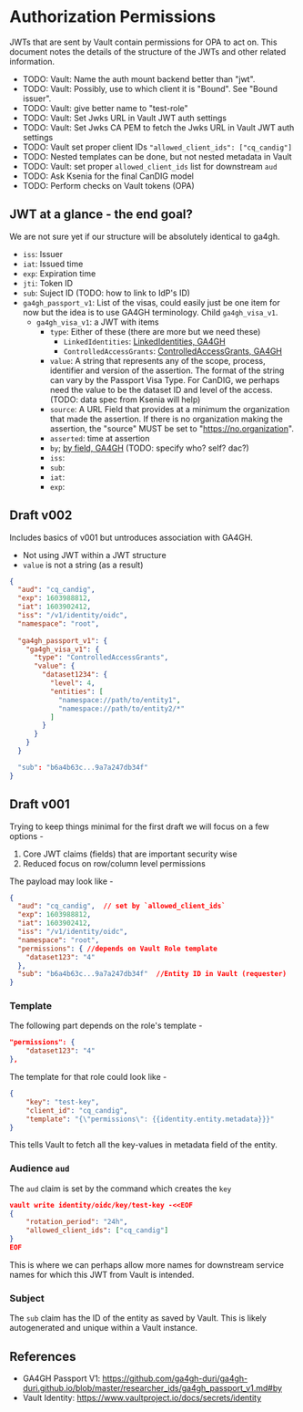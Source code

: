 # Authorization Permissions

JWTs that are sent by Vault contain permissions for OPA to act on. This
document notes the details of the structure of the JWTs and other related
information.

- TODO: Vault: Name the auth mount backend better than "jwt". 
- TODO: Vault: Possibly, use to which client it is "Bound". See "Bound issuer".
- TODO: Vault: give better name to "test-role"
- TODO: Vault: Set Jwks URL in Vault JWT auth settings
- TODO: Vault: Set Jwks CA PEM to fetch the Jwks URL in Vault JWT auth settings
- TODO: Vault set proper client IDs `"allowed_client_ids": ["cq_candig"]`
- TODO: Nested templates can be done, but not nested metadata in Vault
- TODO: Vault: set proper `allowed_client_ids` list for downstream `aud`
- TODO: Ask Ksenia for the final CanDIG model
- TODO: Perform checks on Vault tokens (OPA)

## JWT at a glance - the end goal?

We are not sure yet if our structure will be absolutely identical to ga4gh.

- `iss`: Issuer 
- `iat`: Issued time
- `exp`: Expiration time
- `jti`: Token ID
- `sub`: Suject ID (TODO: how to link to IdP's ID)
- `ga4gh_passport_v1`: List of the visas, could easily just be one item
  for now but the idea is to use GA4GH terminology. Child `ga4gh_visa_v1`.
  - `ga4gh_visa_v1`: a JWT with items
    - `type`: Either of these (there are more but we need these)
      - `LinkedIdentities`: [LinkedIdentities, GA4GH]
      - `ControlledAccessGrants`: [ControlledAccessGrants, GA4GH]
    - `value`: A string that represents any of the scope,
      process, identifier and version of the assertion. The format of
      the string can vary by the Passport Visa Type.
      For CanDIG, we perhaps need the value to be the dataset ID and
      level of the access. (TODO: data spec from Ksenia will help)
    - `source`: A URL Field that provides at a minimum the
      organization that made the assertion. If there is no organization making
      the assertion, the "source" MUST be set to "https://no.organization".
    - `asserted`: time at assertion
    - `by`; [by field, GA4GH] (TODO: specify who? self? dac?)
    - `iss`: 
    - `sub`:
    - `iat`:
    - `exp`:

## Draft v002

Includes basics of v001 but untroduces association with GA4GH.

- Not using JWT within a JWT structure
- `value` is not a string (as a result)


```json
{
  "aud": "cq_candig",
  "exp": 1603988812,
  "iat": 1603902412,
  "iss": "/v1/identity/oidc",
  "namespace": "root",
  
  "ga4gh_passport_v1": {
    "ga4gh_visa_v1": {
      "type": "ControlledAccessGrants",
      "value": {
        "dataset1234": {
          "level": 4,
          "entities": [
            "namespace://path/to/entity1",
            "namespace://path/to/entity2/*"
          ]
        }
      }
    }
  }

  "sub": "b6a4b63c...9a7a247db34f"
}
```

## Draft v001

Trying to keep things minimal for the first draft we will focus on a few
options -

1. Core JWT claims (fields) that are important security wise
2. Reduced focus on row/column level permissions

The payload may look like -

```json
{
  "aud": "cq_candig",  // set by `allowed_client_ids`
  "exp": 1603988812,
  "iat": 1603902412,
  "iss": "/v1/identity/oidc",
  "namespace": "root",
  "permissions": { //depends on Vault Role template
    "dataset123": "4"
  },
  "sub": "b6a4b63c...9a7a247db34f"  //Entity ID in Vault (requester)
}
```

### Template

The following part depends on the role's template -

```json
"permissions": {
    "dataset123": "4"
},
```

The template for that role could look like -

```json
{
    "key": "test-key",
    "client_id": "cq_candig",
    "template": "{\"permissions\": {{identity.entity.metadata}}}"
}
```

This tells Vault to fetch all the key-values in metadata
field of the entity.

### Audience `aud`

The `aud` claim is set by the command which creates the `key`

```json
vault write identity/oidc/key/test-key -<<EOF
{
    "rotation_period": "24h",
    "allowed_client_ids": ["cq_candig"]
}
EOF
```

This is where we can perhaps allow more names for downstream
service names for which this JWT from Vault is intended.

### Subject

The `sub` claim has the ID of the entity as saved by Vault.
This is likely autogenerated and unique within a Vault instance.

## References

- GA4GH Passport V1: https://github.com/ga4gh-duri/ga4gh-duri.github.io/blob/master/researcher_ids/ga4gh_passport_v1.md#by
- Vault Identity: https://www.vaultproject.io/docs/secrets/identity




[LinkedIdentities, GA4GH]: https://github.com/ga4gh-duri/ga4gh-duri.github.io/blob/master/researcher_ids/ga4gh_passport_v1.md#linkedidentities
[ControlledAccessGrants, GA4GH]: https://github.com/ga4gh-duri/ga4gh-duri.github.io/blob/master/researcher_ids/ga4gh_passport_v1.md#controlledaccessgrants
[by field, GA4GH]: https://github.com/ga4gh-duri/ga4gh-duri.github.io/blob/master/researcher_ids/ga4gh_passport_v1.md#by
